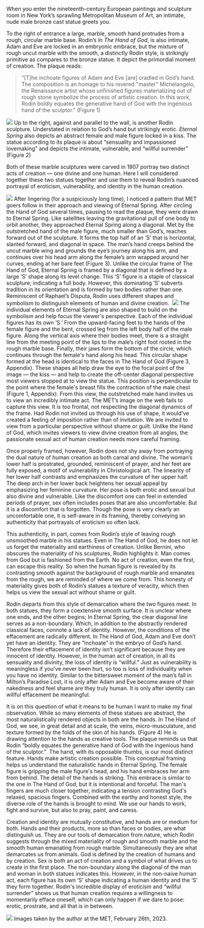 When you enter the nineteenth-century European paintings and sculpture room in New York’s sprawling Metropolitan Museum of Art, an intimate, nude male bronze cast statue greets you. 

To the right of entrance a large, marble, smooth hand protrudes from a rough, circular marble base. Rodin’s *In The Hand of God*, is also intimate, Adam and Eve are locked in an embryonic embrace, but the mixture of rough uncut marble with the smooth, a distinctly Rodin style, is strikingly primitive as compares to the bronze statue. It depict the primordial moment of creation. The plaque reads:

> “[T]he inchoate figures of Adam and Eve [are] cradled in God’s hand. The composition is an homage to his revered "master" Michelangelo, the Renaissance artist whose unfinished figures materializing out of rough stone symbolize the process of artistic creation. In this work, Rodin boldly equates the generative hand of God with the ingenious hand of the sculptor.” (Figure 1)

![](digital-garden/Rodin/Fig-1.jpg)
Up to the right, against and parallel to the wall, is another Rodin sculpture. Understated in relation to God’s hand but strikingly erotic. *Eternal Spring* also depicts an abstract female and male figure locked in a kiss. The statue according to its plaque is about “sensuality and impassioned lovemaking” and depicts the intimate, vulnerable, and “willful surrender” (Figure 2)

Both of these marble sculptures were carved in 1907 portray two distinct acts of creation — one divine and one human. Here I will considered together these two statues together and use them to reveal Rodin’s nuanced portrayal of eroticism, vulnerability, and identity in the human creation.  

![](digital-garden/Rodin/Fig-3.jpg)
After lingering (for a suspiciously long time), I noticed a pattern that MET goers follow in their approach and viewing of Eternal Spring. After circling the Hand of God several times, pausing to read the plaque, they were drawn to Eternal Spring. Like satellites leaving the gravitational pull of one body to orbit another, they approached Eternal Spring along a diagonal. Met by the outstretched hand of the male figure, much smaller than God’s, reaches forward out of the sculpture. It forms the top half of an ‘S’ that is horizontal, slanted forward, and diagonal in space. The man’s hand creeps behind the uncut marble wing and grounds the eye’s journey along his arm, and continues over his head arm along the female’s arm wrapped around her curves, ending at her bare feet (Figure 3). Unlike the circular frame of The Hand of God, Eternal Spring is framed by a diagonal that is defined by a large ‘S’ shape along its level change. This ‘S’ figure is a staple of classical sculpture; indicating a full body. However, this dominating ‘S’ subverts tradition in its orientation and is formed by two bodies rather than one. Reminiscent of Raphael’s Disputa, Rodin uses different shapes and symbolism to distinguish elements of human and divine creation. 
  ![](digital-garden/Rodin/Fig-2.jpg)
The individual elements of Eternal Spring are also shaped to build on the symbolism and help focus the viewer's perspective. Each of the individual figures has its own ‘S.’ From the upward-facing feet to the hands of the female figure and the bent, crossed leg from the left body half of the male figure. Along the vertical axis where their bodies meet, there is a straight line from the meeting point of the lips to the male’s right foot rooted in the rough marble base. Finally, their jaws form the bottom of the circle, which continues through the female's hand along his head. This circular shape formed at the head is identical to the faces in The Hand of God (Figure 3, Appendix). These shapes all help draw the eye to the focal point of the image — the kiss — and help to create the off-center diagonal perspective most viewers stopped at to view the statue. This position is perpendicular to the point where the female's breast fills the contraction of the male chest (Figure 1, Appendix). From this view, the outstretched male hand invites us to view an incredibly intimate act. The MET’s image on the web fails to capture this view. It is too frontal, not respecting the diagonal dynamics of the frame. Had Rodin not invited us through his use of shape, it would’ve created a feeling of imposition rather than of invitation. We are invited to view from a particular perspective without shame or guilt. Unlike the Hand of God, which invites viewers to view divine creation from all angles, the passionate sexual act of human creation needs more careful framing. 
  
Once properly framed, however, Rodin does not shy away from portraying the dual nature of human creation as both carnal and divine. The woman’s lower half is prostrated, grounded, reminiscent of prayer, and her feet are fully exposed, a motif of vulnerability in Christological art. The linearity of her lower half contrasts and emphasizes the curvature of her upper half. The deep arch in her lower back heightens her sexual appeal by emphasizing her feminine curvature. Her pose is both erotic and sexual but also divine and vulnerable. Like the discomfort one can feel in extended periods of prayer, sex often includes poses that are also uncomfortable. But it is a discomfort that is forgotten. Though the pose is very clearly an uncomfortable one, it is self-aware in its framing, thereby conveying an authenticity that portrayals of eroticism so often lack. 


This authenticity, in part, comes from Rodin’s style of leaving rough unsmoothed marble in his statues. Even in The Hand of God, he does not let us forget the materiality and earthiness of creation. Unlike Bernini, who obscures the materiality of his sculptures, Rodin highlights it. Man comes from God but is fashioned from the Earth. No act of creation, even the first, can escape this reality. So when the human figure is revealed by its contrasting smooth against the background of rough marble and emanates from the rough, we are reminded of where we come from. This honesty of materiality gives both of Rodin’s statues a texture of veracity, which then helps us view the sexual act without shame or guilt. 
  
Rodin departs from this style of demarcation where the two figures meet. In both statues, they form a coextensive smooth surface. It is unclear where one ends, and the other begins; In Eternal Spring, the clear diagonal line serves as a non-boundary. Which, in addition to the abstractly rendered classical faces, connote a lack of identity. However, the conditions of the effacement are radically different. In The Hand of God, Adam and Eve don’t yet have an identity. They are “inchoate” in the embryo of God’s hand.  Therefore their effacement of identity isn’t significant because they are innocent of identity. However, in the human act of creation, in all its sensuality and divinity, the loss of identity is “willful.” Just as vulnerability is meaningless if you’ve never been hurt, so too is loss of individuality when you have no identity. Similar to the bittersweet moment of the man’s fall in Milton’s Paradise Lost, it is only after Adam and Eve become aware of their nakedness and feel shame are they truly human. It is only after identity can willful effacement be meaningful. 

  
It is on this question of what it means to be human I want to make my final observation. While so many elements of these statues are abstract, the most naturalistically rendered objects in both are the hands. In The Hand of God, we see, in great detail and at scale, the veins, micro-musculature, and texture formed by the folds of the skin of his hands. (Figure 4) He is drawing attention to the hands as creative tools. The plaque reminds us that Rodin “boldly equates the generative hand of God with the ingenious hand of the sculptor.”  The hand, with its opposable thumbs, is our most distinct feature. Hands make artistic creation possible. This conceptual framing helps us understand the naturalistic hands in Eternal Spring. The female figure is gripping the male figure's head, and his hand embraces her arm from behind. The detail of the hands is striking. This embrace is similar to the one in The Hand of God, but it is intentional and forceful. The man's fingers are much closer together, indicating a tension contrasting God's relaxed, spacious fingers. Combined with the earthy and honest style, the diverse role of the hands is brought to mind. We use our hands to work, fight and survive, but also to pray, paint, and caress. 


Creation and identity are mutually constitutive, and hands are or medium for both. Hands and their products, more so than faces or bodies, are what distinguish us. They are our tools of demarcation from nature, which Rodin suggests through the mixed materiality of rough and smooth marble and the smooth human emanating from rough marble. Simultaneously they are what demarcates us from animals. God is defined by the creation of humans and by creation. Sex is both an act of creation and a symbol of what drives us to create in the first place. The non-boundary along the diagonal of the man and woman in both statues indicates this. However, in the non-naive human act, each figure has its own ‘S’ shape indicating a human identity and the ‘S’ they form together. Rodin's incredible display of eroticism and “willful surrender” shows us that human creation requires a willingness to momentarily efface oneself, which can only happen if we dare to pose: erotic, prostrate, and all that is in between. 

![](digital-garden/Rodin/Fig-4.jpg)
Images taken by the author at the MET, February 26th, 2023. 


    
  
  
  
  
  
  
  
  
  
  
  
  
  
  
  
  
  
  
  

